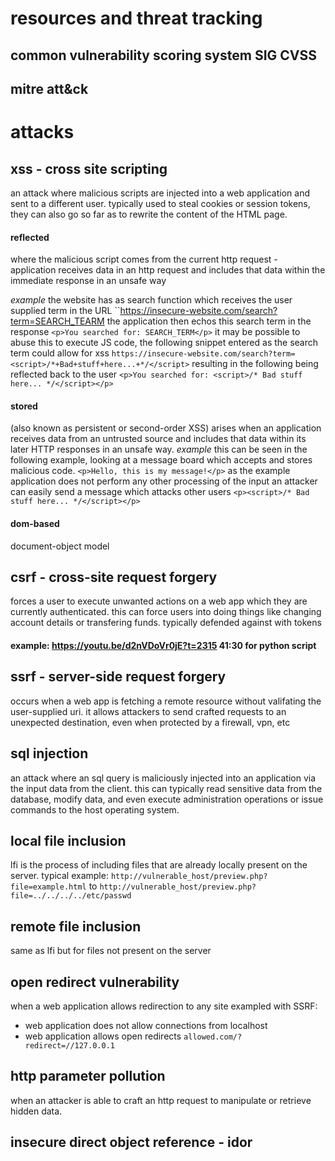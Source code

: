 # resources and threat tracking
## common vulnerability scoring system SIG CVSS

## mitre att&ck


# attacks

## xss - cross site scripting
an attack where malicious scripts are injected into a web application and sent to a different user. typically used to steal cookies or session tokens, they can also go so far as to rewrite the content of the HTML page.

#### reflected 
where the malicious script comes from the current http request - application receives data in an http request and includes that data within the immediate response in an unsafe way

*example* the website has as search function which receives the user supplied term in the URL
``https://insecure-website.com/search?term=SEARCH_TEARM
the application then echos this search term in the response
`<p>You searched for: SEARCH_TERM</p>`
it may be possible to abuse this to execute JS code, the following snippet entered as the search term could allow for xss
`https://insecure-website.com/search?term=<script>/*+Bad+stuff+here...+*/</script>`
resulting in the following being reflected back to the user
`<p>You searched for: <script>/* Bad stuff here... */</script></p>`

#### stored
(also known as persistent or second-order XSS) arises when an application receives data from an untrusted source and includes that data within its later HTTP responses in an unsafe way.
*example* this can be seen in the following example, looking at a message board which accepts and stores malicious code.
`<p>Hello, this is my message!</p>`
as the example application does not perform any other processing of the input an attacker can easily send a message which attacks other users
`<p><script>/* Bad stuff here... */</script></p>`

#### dom-based
document-object model



## csrf - cross-site request forgery 
forces a user to execute unwanted actions on a web app which they are currently authenticated. this can force users into doing things like changing account details or transfering funds. typically defended against with tokens
#### example: https://youtu.be/d2nVDoVr0jE?t=2315 41:30 for python script

## ssrf - server-side request forgery
occurs when a web app is fetching a remote resource without valifating the user-supplied uri. it allows attackers to send crafted requests to an unexpected destination, even when protected by a firewall, vpn, etc

## sql injection
an attack where an sql query is maliciously injected into an application via the input data from the client. this can typically read sensitive data from the database, modify data, and even execute administration operations or issue commands to the host operating system.

## local file inclusion
lfi is the process of including files that are already locally present on the server. typical example:
`http://vulnerable_host/preview.php?file=example.html`
to
`http://vulnerable_host/preview.php?file=../../../../etc/passwd`

## remote file inclusion
same as lfi but for files not present on the server

## open redirect vulnerability
when a web application allows redirection to any site
exampled with SSRF:
- web application does not allow connections from localhost
- web application allows open redirects
`allowed.com/?redirect=//127.0.0.1`

## http parameter pollution
when an attacker is able to craft an http request to manipulate or retrieve hidden data.

## insecure direct object reference - idor
